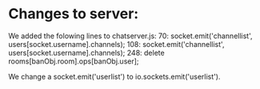 # Changes to server:
We added the folowing lines to chatserver.js:
70: socket.emit('channellist', users[socket.username].channels);
108: socket.emit('channellist', users[socket.username].channels);
248: delete rooms[banObj.room].ops[banObj.user];

We change a socket.emit('userlist') to io.sockets.emit('userlist').
